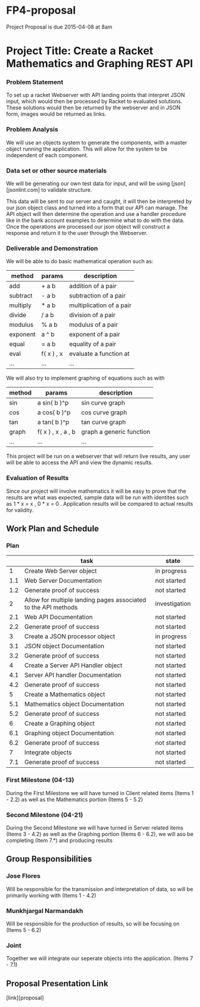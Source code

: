 # FP4-proposal
Project Proposal is due 2015-04-08 at 8am

# Project Title: Create a Racket Mathematics and Graphing REST API
### Problem Statement
To set up a racket Webserver with API landing points that interpret JSON input, which would then be processed by Racket to evaluated solutions. These solutions would then be returned by the webserver and in JSON form, images would be returned as links.

### Problem Analysis
We will use an objects system to generate the components, with a master object running the application. This will allow for the system to be independent of each component. 

### Data set or other source materials
We will be generating our own test data for input, and will be using [json][jsonlint.com] to validate structure.

This data will be sent to our server and caught, it will then be interpreted by our json object class and turned into a form that our API can manage. The API object will then determine the operation and use a handler procedure like in the bank account examples to determine what to do with the data. Once the operations are processed our json object will construct a response and return it to the user through the Webserver.

### Deliverable and Demonstration
We will be able to do basic mathematical operation such as:

| method  | params     | description             |
|---------|------------|-------------------------|
|add      | + a b      | addition of a pair      |
|subtract | - a b      | subtraction of a pair   |
|multiply | * a b      | multiplication of a pair|
|divide   | / a b      | division of a pair      |
|modulus  | % a b      | modulus of a pair       |
|exponent | a ^ b      | exponent of a pair      |
|equal    | = a b      | equality of a pair      |
|eval     | f( x ) , x | evaluate a function at  |
| ...     | ...        | ...                     | 

We will also try to implement graphing of equations such as with 

| method  | params             | description             |
|---------|--------------------|-------------------------|
|sin      | a sin( b )^p       | sin curve graph         |
|cos      | a cos( b )^p       | cos curve graph         |
|tan      | a tan( b )^p       | tan curve graph         |
|graph    | f( x ) , x , a , b | graph a generic function|
| ...     | ...                | ...                     | 

This project will be run on a webserver that will return live results, any user will be able to access the API and view the dynamic results.

### Evaluation of Results
Since our project will involve mathematics it will be easy to prove that the results are what was expected, sample data will be run with identites such as 1 * x = x , 0 * x = 0 . Application results will be compared to actual results for validity. 

## Work Plan and Schedule

### Plan

|   | task | state |
|---|------|-------|
| 1 | Create Web Server object | in progress |
|1.1| Web Server Documentation | not started |
|1.2| Generate proof of success| not started |
| 2 | Allow for multiple landing pages associated to the API methods | investigation|
|2.1| Web API Documentation | not started |
|2.2| Generate proof of success| not started |
| 3 | Create a JSON processor object | in progress |
|3.1| JSON object Documentation | not started |
|3.2| Generate proof of success| not started |
| 4 | Create a Server API Handler object | not started |
|4.1| Server API handler Documentation | not started |
|4.2| Generate proof of success| not started |
| 5 | Create a Mathematics object | not started |
|5.1| Mathematics object Documentation | not started |
|5.2| Generate proof of success| not started |
| 6 | Create a Graphing object | not started |
|6.1| Graphing object Documentation | not started |
|6.2| Generate proof of success| not started |
|7  | Integrate objects | not started |
|7.1| Generate proof of success| not started |


### First Milestone (04-13)
During the First Milestone we will have turned in Client related items (Items 1 - 2.2) as well as the Mathematics portion (Items 5 - 5.2)  

### Second Milestone (04-21)
During the Second Milestone we will have turned in Server related items (Items 3 - 4.2) as well as the Graphing portion (Items 6 - 6.2), we will aso be completing (Item 7.*) and producing results 

## Group Responsibilities
### Jose Flores
Will be responsible for the transmission and interpretation of data, so will be primarily working with (Items 1 - 4.2)

### Munkhjargal Narmandakh
Will be responsible for the production of results, so will be focusing on (Items 5 - 6.2)

### Joint
Together we will integrate our seperate objects into the application. (Items 7 - 7.1)

## Proposal Presentation Link
[link][proposal]

<!-- Links -->
[piazza]: https://piazza.com/class/i55is8xqqwhmr?cid=453
[markdown]: https://help.github.com/articles/markdown-basics/
[json]:http://jsonlint.com/
[link]:http://proposal-link.com/
